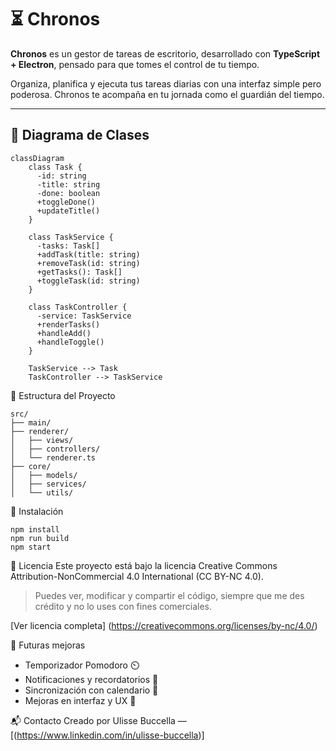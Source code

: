 # ⏳ Chronos

**Chronos** es un gestor de tareas de escritorio, desarrollado con **TypeScript + Electron**, pensado para que tomes el control de tu tiempo.

Organiza, planifica y ejecuta tus tareas diarias con una interfaz simple pero poderosa. Chronos te acompaña en tu jornada como el guardián del tiempo.

---

## 📐 Diagrama de Clases

```mermaid
classDiagram
    class Task {
      -id: string
      -title: string
      -done: boolean
      +toggleDone()
      +updateTitle()
    }

    class TaskService {
      -tasks: Task[]
      +addTask(title: string)
      +removeTask(id: string)
      +getTasks(): Task[]
      +toggleTask(id: string)
    }

    class TaskController {
      -service: TaskService
      +renderTasks()
      +handleAdd()
      +handleToggle()
    }

    TaskService --> Task
    TaskController --> TaskService
```

📁 Estructura del Proyecto
```
src/
├── main/               
├── renderer/           
│   ├── views/
│   ├── controllers/
│   └── renderer.ts
├── core/
│   ├── models/
│   ├── services/
│   └── utils/
```

🚀 Instalación
```
npm install
npm run build
npm start
```

📜 Licencia
Este proyecto está bajo la licencia Creative Commons Attribution-NonCommercial 4.0 International (CC BY-NC 4.0).

> Puedes ver, modificar y compartir el código, siempre que me des crédito y no lo uses con fines comerciales.

[Ver licencia completa] (https://creativecommons.org/licenses/by-nc/4.0/)

🔮 Futuras mejoras
- Temporizador Pomodoro ⏲️
- Notificaciones y recordatorios 🔔
- Sincronización con calendario 📅
- Mejoras en interfaz y UX 🎨

📬 Contacto
Creado por Ulisse Buccella — [(https://www.linkedin.com/in/ulisse-buccella)]
